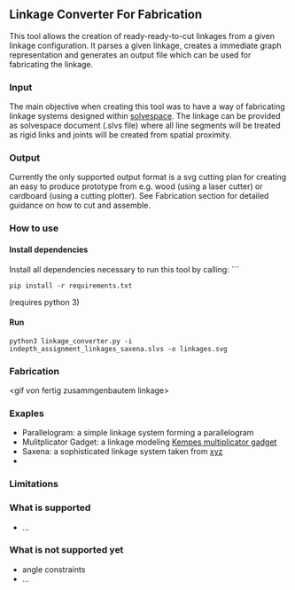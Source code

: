 ## Linkage Converter For Fabrication
This tool allows the creation of ready-ready-to-cut linkages from a given linkage configuration. It parses a given linkage, creates a immediate graph representation and generates an output file which can be used for fabricating the linkage.

### Input
The main objective when creating this tool was to have a way of fabricating linkage systems designed within [solvespace](solvespace.com). The linkage can be provided as solvespace document (.slvs file) where all line segments will be treated as rigid links and joints will be created from spatial proximity.

### Output
Currently the only supported output format is a svg cutting plan for creating an easy to produce prototype from e.g. wood (using a laser cutter) or cardboard (using a cutting plotter). See Fabrication section for detailed guidance on how to cut and assemble.

### How to use
#### Install dependencies
Install all dependencies necessary to run this tool by calling: ```
```
pip install -r requirements.txt
```
(requires python 3)

#### Run
```
python3 linkage_converter.py -i indepth_assignment_linkages_saxena.slvs -o linkages.svg
```

### Fabrication
\<gif von fertig zusammgenbautem linkage\>

### Exaples
* Parallelogram: a simple linkage system forming a  parallelogram 
* Mulitplicator Gadget: a linkage modeling [Kempes multiplicator gadget]()
* Saxena: a sophisticated linkage system taken from [xyz]()
* 
### Limitations
### What is supported
* ...
### What is not supported yet
* angle constraints
* ...
